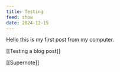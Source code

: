 ```yaml
---
title: Testing
feed: show
date: 2024-12-15
---
```

Hello this is my first post from my computer.

[[Testing a blog post]]

[[Supernote]]
